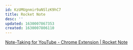```yaml
---
id: KzUMUgnmir9aNSlzK9hC7
title: Rocket Note
desc: ''
updated: 1630007867353
created: 1630007806110
---
```


[Note-Taking for YouTube - Chrome Extension | Rocket Note](https://getrocketnote.com/)
